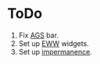 # ToDo

1. Fix [AGS](https://aylur.github.io/ags-docs/) bar.
2. Set up [EWW](https://elkowar.github.io/eww/) widgets.
3. Set up [impermanence](https://github.com/nix-community/impermanence).

